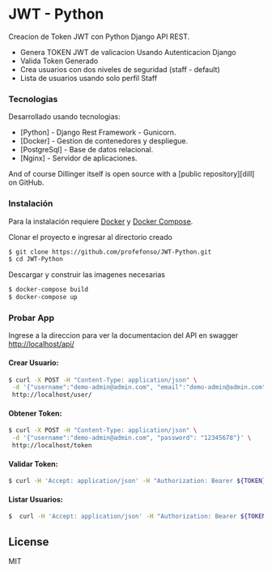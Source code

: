 # JWT - Python

Creacion de Token JWT con Python Django API REST.

  - Genera TOKEN JWT de valicacion Usando Autenticacion Django
  - Valida Token Generado
  - Crea usuarios con dos niveles de seguridad (staff - default)
  - Lista de usuarios usando solo perfil Staff


### Tecnologias 

Desarrollado usando tecnologias:

* [Python] - Django Rest Framework - Gunicorn.
* [Docker] - Gestion de contenedores y despliegue.
* [PostgreSql] - Base de datos relacional.
* [Nginx] - Servidor de aplicaciones.

And of course Dillinger itself is open source with a [public repository][dill]
 on GitHub.

### Instalación

Para la instalación requiere [Docker](https://www.docker.com/) y [Docker Compose](https://docs.docker.com/compose/).

Clonar el proyecto e ingresar al directorio creado

```sh
$ git clone https://github.com/profefonso/JWT-Python.git
$ cd JWT-Python
```

Descargar y construir las imagenes necesarias

```sh
$ docker-compose build
$ docker-compose up 
```

### Probar App

Ingrese a la direccion para ver la documentacion del API en swagger
[http://localhost/api/](http://localhost/api/)

#### Crear Usuario:

```sh
$ curl -X POST -H "Content-Type: application/json" \
 -d '{"username":"demo-admin@admin.com", "email":"demo-admin@admin.com", "password": "12345678", "is_staff": true}' \
 http://localhost/user/
```

#### Obtener Token:

```sh
$ curl -X POST -H "Content-Type: application/json" \
 -d '{"username":"demo-admin@admin.com", "password": "12345678"}' \
 http://localhost/token
```

#### Validar Token:

```sh
$ curl -H 'Accept: application/json' -H "Authorization: Bearer ${TOKEN}" http://localhost/validate/
```

#### Listar Usuarios:

```sh
$  curl -H 'Accept: application/json' -H "Authorization: Bearer ${TOKEN}" http://localhost/user-list/
```

License
----

MIT
